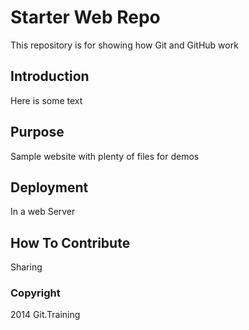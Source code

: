 # Starter Web Repo

This repository is for showing how Git and GitHub work

## Introduction

Here is some text

## Purpose

Sample website with plenty of files for demos

## Deployment

In a web Server

## How To Contribute

Sharing

### Copyright

2014 Git.Training